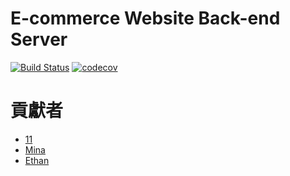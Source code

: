 # E-commerce Website Back-end Server

[![Build Status](https://travis-ci.org/libterty/ecommerce_backend.svg?branch=dev)](https://travis-ci.org/libterty/ecommerce_backend)
[![codecov](https://codecov.io/gh/libterty/ecommerce_backend/branch/master/graph/badge.svg)](https://codecov.io/gh/libterty/ecommerce_backend)

# 貢獻者
- [11](https://github.com/libterty)
- [Mina](https://github.com/mpragnarok)
- [Ethan](https://github.com/HuangMinShi)